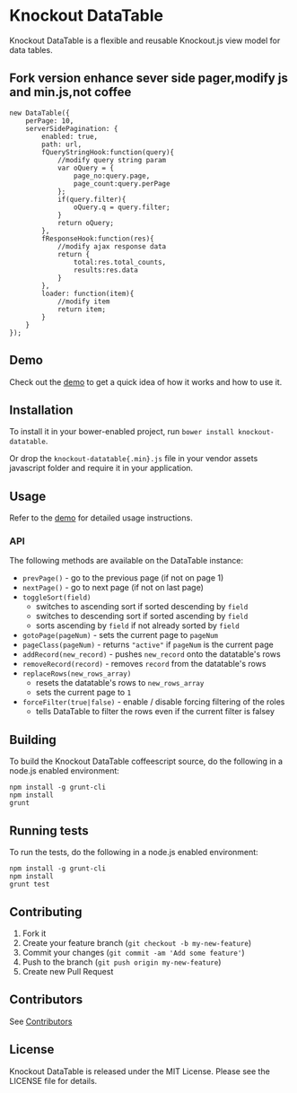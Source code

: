 # Knockout DataTable

Knockout DataTable is a flexible and reusable Knockout.js view model for data tables.

## Fork version enhance sever side pager,modify js and min.js,not coffee
```
new DataTable({
    perPage: 10,
    serverSidePagination: {
        enabled: true,
        path: url,
        fQueryStringHook:function(query){
            //modify query string param
            var oQuery = {
                page_no:query.page,
                page_count:query.perPage
            };
            if(query.filter){
                oQuery.q = query.filter;
            }
            return oQuery;
        },
        fResponseHook:function(res){
            //modify ajax response data
            return {
                total:res.total_counts,
                results:res.data
            }
        },
        loader: function(item){
            //modify item
            return item;
        }
    }
});
```
## Demo

Check out the [demo](http://rawgit.com/immense/knockout-datatable/master/demo.html) to get a quick idea of how it works and how to use it.

## Installation

To install it in your bower-enabled project, run `bower install knockout-datatable`.

Or drop the `knockout-datatable{.min}.js` file in your vendor assets javascript folder and require it in your application.

## Usage

Refer to the [demo](http://rawgit.com/immense/knockout-datatable/master/demo.html) for detailed usage instructions.

### API

The following methods are available on the DataTable instance:
* `prevPage()` - go to the previous page (if not on page 1)
* `nextPage()` - go to next page (if not on last page)
* `toggleSort(field)`
  - switches to ascending sort if sorted descending by `field`
  - switches to descending sort if sorted ascending by `field`
  - sorts ascending by `field` if not already sorted by `field`
* `gotoPage(pageNum)` - sets the current page to `pageNum`
* `pageClass(pageNum)` - returns `"active"` if `pageNum` is the current page
* `addRecord(new_record)` - pushes `new_record` onto the datatable's rows
* `removeRecord(record)` - removes `record` from the datatable's rows
* `replaceRows(new_rows_array)`
  - resets the datatable's rows to `new_rows_array`
  - sets the current page to `1`
* `forceFilter(true|false)` - enable / disable forcing filtering of the roles
  - tells DataTable to filter the rows even if the current filter is falsey

## Building

To build the Knockout DataTable coffeescript source, do the following in a node.js enabled environment:

```
npm install -g grunt-cli
npm install
grunt
```

## Running tests

To run the tests, do the following in a node.js enabled environment:

```
npm install -g grunt-cli
npm install
grunt test
```

## Contributing

1. Fork it
1. Create your feature branch (`git checkout -b my-new-feature`)
1. Commit your changes (`git commit -am 'Add some feature'`)
1. Push to the branch (`git push origin my-new-feature`)
1. Create new Pull Request

## Contributors

See [Contributors](CONTRIBUTORS.md)

## License

Knockout DataTable is released under the MIT License. Please see the LICENSE file for details.
